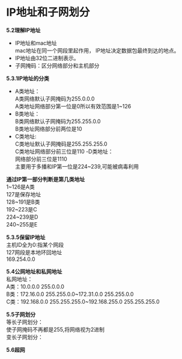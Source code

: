 # IP地址和子网划分
__5.2理解IP地址__<br>
- IP地址和mac地址<br>
    mac地址在同一个网段里起作用，
    IP地址决定数据包最终到达的地点。<br>
- IP地址由32位二进制表示。
- 子网掩码：区分网络部分和主机部分

__5.3.1IP地址的分类__<br>
- A类地址：<br>
A类网络默认子网掩码为255.0.0.0<br>
A类地址网络部分第一位是0所以有效范围是1~126<br>
- B类地址：<br>
B类网络默认子网掩码为255.255.0.0<br>
B类地址网络部分前两位是10<br>
- C类地址:<br>
C类地址默认子网掩码是255.255.255.0<br>
C类地址网络部分前三位是110
-D类地址：<br>
网络部分前三位是1110<br>
主要用于多播和IP第一位是224~239,可能被病毒利用<br>

__通过IP第一部分判断是第几类地址__<br>
1~126是A类<br>
127是保存地址<br>
128~191是B类<br>
192~223是C<br>
224~239是D<br>
240~255是E<br>

__5.3.5保留IP地址__<br>
主机ID全为0:指某个网段<br>
127网段是本地环回地址<br>
169.254.0.0

__5.4公网地址和私网地址__<br>
私网地址：<br>
A类：10.0.0.0 255.0.0.0<br>
B类：172.16.0.0 255.255.0.0~172.31.0.0 255.255.0.0<br>
C类：192.168.0.0 255.255.255.0~192.168.255.0 255.255.255.0<br>

__5.5子网划分__<br>
等长子网划分：<br>
使子网掩码不再都是255,将网络视为2进制<br>
变长子网划分：<br>

__5.6超网__<br>
